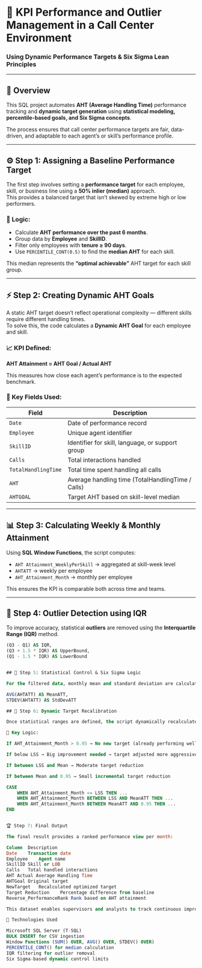 # 🎯 KPI Performance and Outlier Management in a Call Center Environment  
### Using Dynamic Performance Targets & Six Sigma Lean Principles

---

## 📘 Overview

This SQL project automates **AHT (Average Handling Time)** performance tracking and **dynamic target generation** using **statistical modeling, percentile-based goals, and Six Sigma concepts**.

The process ensures that call center performance targets are fair, data-driven, and adaptable to each agent’s or skill’s performance profile.

---

## ⚙️ Step 1: Assigning a Baseline Performance Target

The first step involves setting a **performance target** for each employee, skill, or business line using a **50% inlier (median)** approach.  
This provides a balanced target that isn’t skewed by extreme high or low performers.

### 🧮 Logic:
- Calculate **AHT performance over the past 6 months**.
- Group data by **Employee** and **SkillID**.
- Filter only employees with **tenure ≥ 90 days**.
- Use `PERCENTILE_CONT(0.5)` to find the **median AHT** for each skill.

This median represents the **“optimal achievable”** AHT target for each skill group.

---

## ⚡ Step 2: Creating Dynamic AHT Goals

A static AHT target doesn’t reflect operational complexity — different skills require different handling times.  
To solve this, the code calculates a **Dynamic AHT Goal** for each employee and skill.

### 📈 KPI Defined:
**AHT Attainment = AHT Goal / Actual AHT**

This measures how close each agent’s performance is to the expected benchmark.

### 🧩 Key Fields Used:
| Field | Description |
|--------|-------------|
| `Date` | Date of performance record |
| `Employee` | Unique agent identifier |
| `SkillID` | Identifier for skill, language, or support group |
| `Calls` | Total interactions handled |
| `TotalHandlingTime` | Total time spent handling all calls |
| `AHT` | Average handling time (TotalHandlingTime / Calls) |
| `AHTGOAL` | Target AHT based on skill-level median |

---

## 📊 Step 3: Calculating Weekly & Monthly Attainment

Using **SQL Window Functions**, the script computes:

- `AHT Attainment_WeeklyPerSkill` → aggregated at skill-week level  
- `AHTATT` → weekly per employee  
- `AHT_Attainment_Month` → monthly per employee

This ensures the KPI is comparable both across time and teams.

---

## 🧹 Step 4: Outlier Detection using IQR

To improve accuracy, statistical **outliers** are removed using the **Interquartile Range (IQR)** method.

```sql
(Q3 - Q1) AS IQR,
(Q3 + 1.5 * IQR) AS UpperBound,
(Q1 - 1.5 * IQR) AS LowerBound


## 🧠 Step 5: Statistical Control & Six Sigma Logic

For the filtered data, monthly mean and standard deviation are calculated:

AVG(AHTATT) AS MeanATT,
STDEV(AHTATT) AS StdDevATT

## 🧩 Step 6: Dynamic Target Recalibration

Once statistical ranges are defined, the script dynamically recalculates new AHT targets for each agent, based on how far they are from the average performance.

🚀 Key Logic:

If AHT_Attainment_Month > 0.95 → No new target (already performing well)

If below LSS → Big improvement needed → target adjusted more aggressively

If between LSS and Mean → Moderate target reduction

If between Mean and 0.95 → Small incremental target reduction

CASE 
    WHEN AHT_Attainment_Month <= LSS THEN ...
    WHEN AHT_Attainment_Month BETWEEN LSS AND MeanATT THEN ...
    WHEN AHT_Attainment_Month BETWEEN MeanATT AND 0.95 THEN ...
END


🏆 Step 7: Final Output

The final result provides a ranked performance view per month:

Column	Description
Date	Transaction date
Employee	Agent name
SkillID	Skill or LOB
Calls	Total handled interactions
AHT	Actual Average Handling Time
AHTGoal	Original target
NewTarget	Recalculated optimized target
Target Reduction	Percentage difference from baseline
Reverse_PerformanceRank	Rank based on AHT attainment

This dataset enables supervisors and analysts to track continuous improvement across skills and individuals.

🧰 Technologies Used

Microsoft SQL Server (T-SQL)
BULK INSERT for CSV ingestion
Window Functions (SUM() OVER, AVG() OVER, STDEV() OVER)
PERCENTILE_CONT() for median calculation
IQR filtering for outlier removal
Six Sigma-based dynamic control limits
